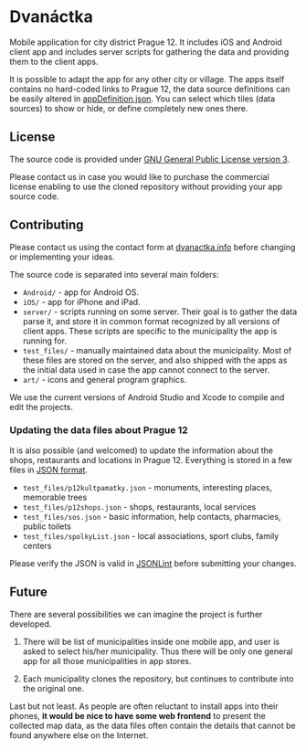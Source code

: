 # Dvanáctka

Mobile application for city district Prague 12. It includes iOS and Android client app and includes server scripts for gathering the data and providing them to the client apps.

It is possible to adapt the app for any other city or village. The apps itself contains no hard-coded links to Prague 12, the data source definitions can be easily altered in [appDefinition.json](appDefinition.json). You can select which tiles (data sources) to show or hide, or define completely new ones there.

## License

The source code is provided under [GNU General Public License
version 3](https://www.gnu.org/licenses/gpl.html).

Please contact us in case you would like to purchase the commercial license enabling to use the cloned repository without providing your app source code.

## Contributing

Please contact us using the contact form at [dvanactka.info](https://dvanactka.info) before changing or implementing your ideas.

The source code is separated into several main folders:

* `Android/` - app for Android OS.
* `iOS/` - app for iPhone and iPad.
* `server/` - scripts running on some server. Their goal is to gather the data parse it, and store it in common format recognized by all versions of client apps. These scripts are specific to the municipality the app is running for.
* `test_files/` - manually maintained data about the municipality. Most of these files are stored on the server, and also shipped with the apps as the initial data used in case the app cannot connect to the server.
* `art/` - icons and general program graphics.

We use the current versions of Android Studio and Xcode to compile and edit the projects.

### Updating the data files about Prague 12

It is also possible (and welcomed) to update the information about the shops, restaurants and locations in Prague 12. Everything is stored in a few files in [JSON format](https://en.wikipedia.org/wiki/JSON).

* `test_files/p12kultpamatky.json` - monuments, interesting places, memorable trees
* `test_files/p12shops.json` - shops, restaurants, local services
* `test_files/sos.json` - basic information, help contacts, pharmacies, public toilets
* `test_files/spolkyList.json` - local associations, sport clubs, family centers

Please verify the JSON is valid in [JSONLint](https://jsonlint.com) before submitting your changes.

## Future

There are several possibilities we can imagine the project is further developed.

1. There will be list of municipalities inside one mobile app, and user is asked to select his/her municipality. Thus there will be only one general app for all those municipalities in app stores.

1. Each municipality clones the repository, but continues to contribute into the original one.

Last but not least. As people are often reluctant to install apps into their phones, **it would be nice to have some web frontend** to present the collected map data, as the data files often contain the details that cannot be found anywhere else on the Internet.
